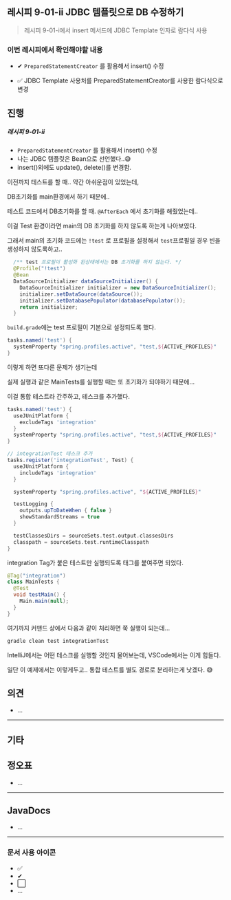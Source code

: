 ## 레시피 9-01-ii JDBC 템플릿으로 DB 수정하기

> 레시피 9-01-i에서 insert 메서드에 JDBC Template 인자로 람다식 사용
>

### 이번 레시피에서 확인해야할  내용

* ✔ `PreparedStatementCreator` 를 활용해서 insert() 수정

* ✅ JDBC Template 사용처를 PreparedStatementCreator를 사용한 람다식으로 변경

  




## 진행

##### 레시피 9-01-ii

* `PreparedStatementCreator` 를 활용해서 insert() 수정
* 나는 JDBC 템플릿은 Bean으로 선언했다..😅
* insert()외에도 update(), delete()를 변경함.



이전까지 테스트를 할 때.. 약간 아쉬운점이 있었는데,

DB초기화를 main환경에서 하기 때문에.. 

테스트 코드에서 DB초기화를 할 때. `@AfterEach` 에서 초기화를 해줬었는데..

이걸 Test 환경이라면 main의 DB 초기화를 하지 않도록 하는게 나아보였다.

그래서 main의 초기화 코드에는 `!test` 로 프로필을 설정해서 `test`프로필일 경우 빈을 생성하지 않도록하고..

```java
  /** test 프로필이 활성화 된상태에서는 DB 초기화를 하지 않는다. */
  @Profile("!test")
  @Bean
  DataSourceInitializer dataSourceInitializer() {
    DataSourceInitializer initializer = new DataSourceInitializer();
    initializer.setDataSource(dataSource());
    initializer.setDatabasePopulator(databasePopulator());
    return initializer;
  }
```



`build.grade`에는 test 프로필이 기본으로 설정되도록 했다.

```groovy
tasks.named('test') {
  systemProperty "spring.profiles.active", "test,${ACTIVE_PROFILES}"
}
```

이렇게 하면 또다른 문제가 생기는데

실제 실행과 같은 MainTests를 실행할 때는 또 초기화가 되야하기 때문에...

이걸 통합 테스트라 간주하고, 테스크를 추가했다.

```groovy
tasks.named('test') {
  useJUnitPlatform {
    excludeTags 'integration'
  }
  systemProperty "spring.profiles.active", "test,${ACTIVE_PROFILES}"
}

// integrationTest 테스크 추가
tasks.register('integrationTest', Test) {
  useJUnitPlatform {
    includeTags 'integration'
  }

  systemProperty "spring.profiles.active", "${ACTIVE_PROFILES}"

  testLogging {
    outputs.upToDateWhen { false }
    showStandardStreams = true
  }

  testClassesDirs = sourceSets.test.output.classesDirs
  classpath = sourceSets.test.runtimeClasspath
}
```

integration Tag가 붙은 테스트만 실행되도록 태그를 붙여주면 되었다.

```java
@Tag("integration")
class MainTests {
  @Test
  void testMain() {
    Main.main(null);
  }
}
```



여기까지 커맨드 상에서 다음과 같이 처리하면 쭉 실행이 되는데...

```bash
gradle clean test integrationTest
```

IntelliJ에서는 어떤 테스크를 실행할 것인지 물어보는데, VSCode에서는 이게 힘들다.

일단 이 예제에서는 이렇게두고.. 통합 테스트를 별도 경로로 분리하는게 낫겠다. 😅






## 의견

* ...



---

## 기타







## 정오표

* ...
  


---

## JavaDocs

* ...



---

### 문서 사용 아이콘

* ✅
* ✔
* ⬜
* ...

